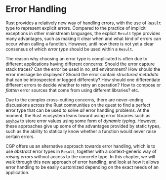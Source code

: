 # Error Handling

Rust provides a relatively new way of handling errors, with the use of `Result` type
to represent explicit errors. Compared to the practice of implicit exceptions in other
mainstream languages, the explicit `Result` type provides many advantages, such as
making it clear when and what kind of errors can occur when calling a function.
However, until now there is not yet a clear consensus of which _error type_ should
be used within a `Result`.

The reason why choosing an error type is complicated is often due to different
applications having different concerns: Should the error capture stack traces?
Can the error be used in no_std environment? How should the error message be
displayed? Should the error contain _structured metadata_ that can be introspected
or logged differently? How should one differentiate different errors to decide
whether to retry an operation? How to compose or _flatten_ error sources that
come from using different libraries? etc.

Due to the complex cross-cutting concerns, there are never-ending discussions
across the Rust communities on the quest to find a perfect error type that
can be used to solve _all_ error handling problems. At the moment, the
Rust ecosystem leans toward using error libraries such as
[`anyhow`](https://docs.rs/anyhow) to store error values using some
form of _dynamic typing_. However, these approaches give up some of the
advantages provided by static types, such as the ability to statically
know whether a function would never raise certain errors.

CGP offers us an alternative approach towards error handling, which is
to use _abstract_ error types in `Result`, together with a context-generic
way of _raising errors_ without access to the concrete type.
In this chapter, we will walk through this new approach of error handling,
and look at how it allows error handling to be easily customized depending
on the exact needs of an application.